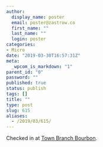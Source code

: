 ```yaml
---
author:
  display_name: poster
  email: poster@zastrow.co
  first_name: ""
  last_name: ""
  login: poster
categories:
- Micro
date: "2019-03-30T16:57:31Z"
meta:
  _wpcom_is_markdown: "1"
parent_id: "0"
password: ""
published: true
status: publish
tags: []
title: ""
type: post
slug: 615
aliases:
  - /2019/03/615/
---
```

<p>Checked in at <a href="http://4sq.com/Rrb3iz">Town Branch Bourbon</a>.</p>
